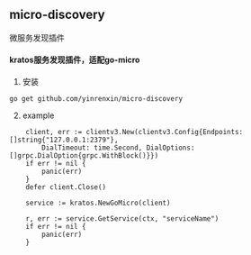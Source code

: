 ## micro-discovery
微服务发现插件


#### kratos服务发现插件，适配go-micro

1. 安装
```
go get github.com/yinrenxin/micro-discovery
```
2. example
```
    client, err := clientv3.New(clientv3.Config{Endpoints: []string{"127.0.0.1:2379"},
		DialTimeout: time.Second, DialOptions: []grpc.DialOption{grpc.WithBlock()}})
	if err != nil {
		panic(err)
	}
	defer client.Close()

	service := kratos.NewGoMicro(client)

	r, err := service.GetService(ctx, "serviceName")
	if err != nil {
		panic(err)
	}
```